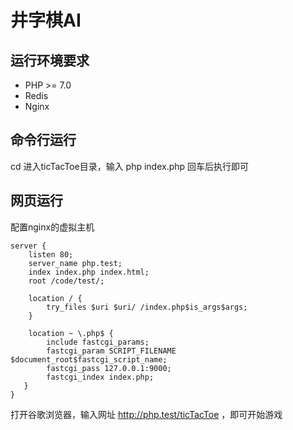 # 井字棋AI
## 运行环境要求
+ PHP >= 7.0
+ Redis
+ Nginx
## 命令行运行
cd 进入ticTacToe目录，输入 php index.php 回车后执行即可
## 网页运行
配置nginx的虚拟主机
```
server {
	listen 80;
	server_name php.test;
	index index.php index.html;
	root /code/test/;

	location / {
	    try_files $uri $uri/ /index.php$is_args$args;
   	}

    location ~ \.php$ {
        include fastcgi_params;
        fastcgi_param SCRIPT_FILENAME $document_root$fastcgi_script_name;
        fastcgi_pass 127.0.0.1:9000;
        fastcgi_index index.php;
   }
}
```
打开谷歌浏览器，输入网址 http://php.test/ticTacToe ，即可开始游戏
